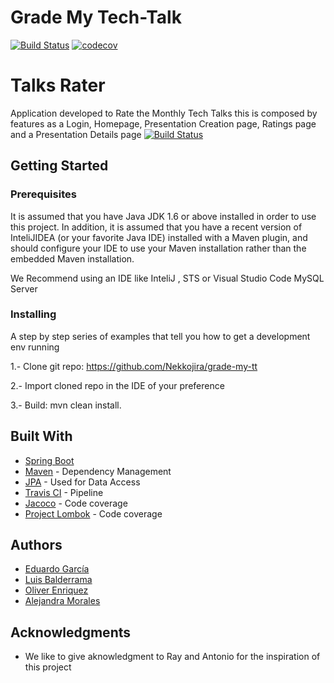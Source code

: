 # Grade My Tech-Talk
[![Build Status](https://travis-ci.com/Nekkojira/grade-my-tt.svg?token=DgF395VC5hsDPPjm2od2&branch=master)](https://travis-ci.com/Nekkojira/grade-my-tt)
[![codecov](https://codecov.io/gh/Nekkojira/grade-my-tt/branch/master/graph/badge.svg?token=A2pTsWu55w)](https://codecov.io/gh/Nekkojira/grade-my-tt)

# Talks Rater
Application developed to Rate the Monthly Tech Talks this is composed by features as a Login, Homepage, Presentation Creation page, Ratings page and a Presentation Details page
[![Build Status](https://travis-ci.com/Nekkojira/grade-my-tt.svg?token=DgF395VC5hsDPPjm2od2&branch=master)](https://travis-ci.com/Nekkojira/grade-my-tt)


## Getting Started

### Prerequisites

It is assumed that you have Java JDK 1.6 or above installed in order to use this project.  In addition, it is assumed that you have a recent version of InteliJIDEA (or your favorite Java IDE) installed with a Maven plugin, and should configure your IDE to use your Maven installation rather than the embedded Maven installation. 

We Recommend using an IDE like InteliJ , STS or Visual Studio Code 
MySQL Server


### Installing

A step by step series of examples that tell you how to get a development env running

1.- Clone git repo: https://github.com/Nekkojira/grade-my-tt

2.- Import cloned repo in the IDE of your preference 

3.- Build: mvn clean install. 


## Built With
* [Spring Boot](http://spring.io/projects/spring-boot) 
* [Maven](https://maven.apache.org/) - Dependency Management
* [JPA](https://spring.io/guides/gs/accessing-data-jpa/) - Used for Data Access
* [Travis CI](https://travis-ci.org/) - Pipeline
* [Jacoco](https://github.com/jacoco/jacoco/blob/master/README.md) - Code coverage
* [Project Lombok](https://projectlombok.org/) - Code coverage

## Authors

* [Eduardo García](https://github.com/lalinux)
* [Luis Balderrama](https://github.com/lbalderrama)
* [Oliver Enriquez](https://github.com/odec12)
* [Alejandra Morales](https://github.com/AlejandraME)



## Acknowledgments

* We like to give aknowledgment to Ray and Antonio for the inspiration of this project